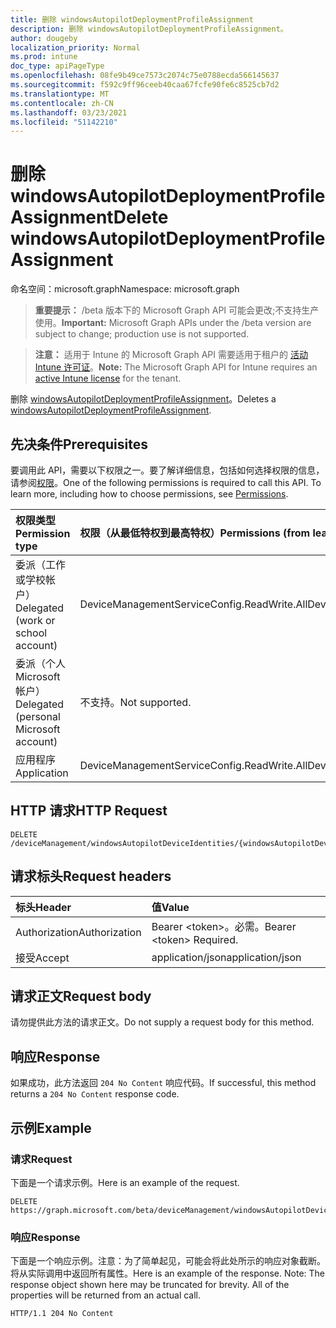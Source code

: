 ```yaml
---
title: 删除 windowsAutopilotDeploymentProfileAssignment
description: 删除 windowsAutopilotDeploymentProfileAssignment。
author: dougeby
localization_priority: Normal
ms.prod: intune
doc_type: apiPageType
ms.openlocfilehash: 08fe9b49ce7573c2074c75e0788ecda566145637
ms.sourcegitcommit: f592c9ff96ceeb40caa67fcfe90fe6c8525cb7d2
ms.translationtype: MT
ms.contentlocale: zh-CN
ms.lasthandoff: 03/23/2021
ms.locfileid: "51142210"
---
```

# <a name="delete-windowsautopilotdeploymentprofileassignment"></a><span data-ttu-id="61fc1-103">删除 windowsAutopilotDeploymentProfileAssignment</span><span class="sxs-lookup"><span data-stu-id="61fc1-103">Delete windowsAutopilotDeploymentProfileAssignment</span></span>

<span data-ttu-id="61fc1-104">命名空间：microsoft.graph</span><span class="sxs-lookup"><span data-stu-id="61fc1-104">Namespace: microsoft.graph</span></span>

> <span data-ttu-id="61fc1-105">**重要提示：** /beta 版本下的 Microsoft Graph API 可能会更改;不支持生产使用。</span><span class="sxs-lookup"><span data-stu-id="61fc1-105">**Important:** Microsoft Graph APIs under the /beta version are subject to change; production use is not supported.</span></span>

> <span data-ttu-id="61fc1-106">**注意：** 适用于 Intune 的 Microsoft Graph API 需要适用于租户的 [活动 Intune 许可证](https://go.microsoft.com/fwlink/?linkid=839381)。</span><span class="sxs-lookup"><span data-stu-id="61fc1-106">**Note:** The Microsoft Graph API for Intune requires an [active Intune license](https://go.microsoft.com/fwlink/?linkid=839381) for the tenant.</span></span>

<span data-ttu-id="61fc1-107">删除 [windowsAutopilotDeploymentProfileAssignment](../resources/intune-enrollment-windowsautopilotdeploymentprofileassignment.md)。</span><span class="sxs-lookup"><span data-stu-id="61fc1-107">Deletes a [windowsAutopilotDeploymentProfileAssignment](../resources/intune-enrollment-windowsautopilotdeploymentprofileassignment.md).</span></span>

## <a name="prerequisites"></a><span data-ttu-id="61fc1-108">先决条件</span><span class="sxs-lookup"><span data-stu-id="61fc1-108">Prerequisites</span></span>
<span data-ttu-id="61fc1-p101">要调用此 API，需要以下权限之一。要了解详细信息，包括如何选择权限的信息，请参阅[权限](/graph/permissions-reference)。</span><span class="sxs-lookup"><span data-stu-id="61fc1-p101">One of the following permissions is required to call this API. To learn more, including how to choose permissions, see [Permissions](/graph/permissions-reference).</span></span>

|<span data-ttu-id="61fc1-111">权限类型</span><span class="sxs-lookup"><span data-stu-id="61fc1-111">Permission type</span></span>|<span data-ttu-id="61fc1-112">权限（从最低特权到最高特权）</span><span class="sxs-lookup"><span data-stu-id="61fc1-112">Permissions (from least to most privileged)</span></span>|
|:---|:---|
|<span data-ttu-id="61fc1-113">委派（工作或学校帐户）</span><span class="sxs-lookup"><span data-stu-id="61fc1-113">Delegated (work or school account)</span></span>|<span data-ttu-id="61fc1-114">DeviceManagementServiceConfig.ReadWrite.All</span><span class="sxs-lookup"><span data-stu-id="61fc1-114">DeviceManagementServiceConfig.ReadWrite.All</span></span>|
|<span data-ttu-id="61fc1-115">委派（个人 Microsoft 帐户）</span><span class="sxs-lookup"><span data-stu-id="61fc1-115">Delegated (personal Microsoft account)</span></span>|<span data-ttu-id="61fc1-116">不支持。</span><span class="sxs-lookup"><span data-stu-id="61fc1-116">Not supported.</span></span>|
|<span data-ttu-id="61fc1-117">应用程序</span><span class="sxs-lookup"><span data-stu-id="61fc1-117">Application</span></span>|<span data-ttu-id="61fc1-118">DeviceManagementServiceConfig.ReadWrite.All</span><span class="sxs-lookup"><span data-stu-id="61fc1-118">DeviceManagementServiceConfig.ReadWrite.All</span></span>|

## <a name="http-request"></a><span data-ttu-id="61fc1-119">HTTP 请求</span><span class="sxs-lookup"><span data-stu-id="61fc1-119">HTTP Request</span></span>
<!-- {
  "blockType": "ignored"
}
-->
``` http
DELETE /deviceManagement/windowsAutopilotDeviceIdentities/{windowsAutopilotDeviceIdentityId}/deploymentProfile/assignments/{windowsAutopilotDeploymentProfileAssignmentId}
```

## <a name="request-headers"></a><span data-ttu-id="61fc1-120">请求标头</span><span class="sxs-lookup"><span data-stu-id="61fc1-120">Request headers</span></span>
|<span data-ttu-id="61fc1-121">标头</span><span class="sxs-lookup"><span data-stu-id="61fc1-121">Header</span></span>|<span data-ttu-id="61fc1-122">值</span><span class="sxs-lookup"><span data-stu-id="61fc1-122">Value</span></span>|
|:---|:---|
|<span data-ttu-id="61fc1-123">Authorization</span><span class="sxs-lookup"><span data-stu-id="61fc1-123">Authorization</span></span>|<span data-ttu-id="61fc1-124">Bearer &lt;token&gt;。必需。</span><span class="sxs-lookup"><span data-stu-id="61fc1-124">Bearer &lt;token&gt; Required.</span></span>|
|<span data-ttu-id="61fc1-125">接受</span><span class="sxs-lookup"><span data-stu-id="61fc1-125">Accept</span></span>|<span data-ttu-id="61fc1-126">application/json</span><span class="sxs-lookup"><span data-stu-id="61fc1-126">application/json</span></span>|

## <a name="request-body"></a><span data-ttu-id="61fc1-127">请求正文</span><span class="sxs-lookup"><span data-stu-id="61fc1-127">Request body</span></span>
<span data-ttu-id="61fc1-128">请勿提供此方法的请求正文。</span><span class="sxs-lookup"><span data-stu-id="61fc1-128">Do not supply a request body for this method.</span></span>

## <a name="response"></a><span data-ttu-id="61fc1-129">响应</span><span class="sxs-lookup"><span data-stu-id="61fc1-129">Response</span></span>
<span data-ttu-id="61fc1-130">如果成功，此方法返回 `204 No Content` 响应代码。</span><span class="sxs-lookup"><span data-stu-id="61fc1-130">If successful, this method returns a `204 No Content` response code.</span></span>

## <a name="example"></a><span data-ttu-id="61fc1-131">示例</span><span class="sxs-lookup"><span data-stu-id="61fc1-131">Example</span></span>

### <a name="request"></a><span data-ttu-id="61fc1-132">请求</span><span class="sxs-lookup"><span data-stu-id="61fc1-132">Request</span></span>
<span data-ttu-id="61fc1-133">下面是一个请求示例。</span><span class="sxs-lookup"><span data-stu-id="61fc1-133">Here is an example of the request.</span></span>
``` http
DELETE https://graph.microsoft.com/beta/deviceManagement/windowsAutopilotDeviceIdentities/{windowsAutopilotDeviceIdentityId}/deploymentProfile/assignments/{windowsAutopilotDeploymentProfileAssignmentId}
```

### <a name="response"></a><span data-ttu-id="61fc1-134">响应</span><span class="sxs-lookup"><span data-stu-id="61fc1-134">Response</span></span>
<span data-ttu-id="61fc1-p102">下面是一个响应示例。注意：为了简单起见，可能会将此处所示的响应对象截断。将从实际调用中返回所有属性。</span><span class="sxs-lookup"><span data-stu-id="61fc1-p102">Here is an example of the response. Note: The response object shown here may be truncated for brevity. All of the properties will be returned from an actual call.</span></span>
``` http
HTTP/1.1 204 No Content
```




